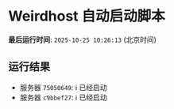 # Weirdhost 自动启动脚本

**最后运行时间**: `2025-10-25 10:26:13` (北京时间)

## 运行结果

- 服务器 `75050649`: ℹ️ 已经启动
- 服务器 `c9bbef27`: ℹ️ 已经启动
